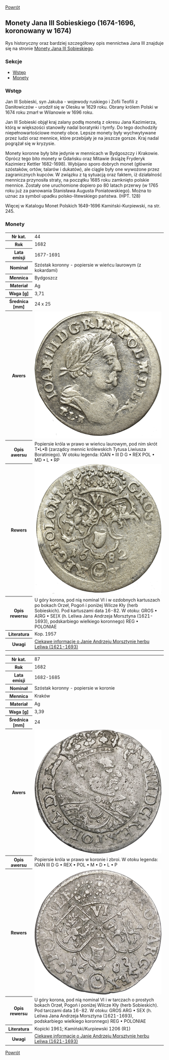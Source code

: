 [Powrót](../)


## Monety Jana III Sobieskiego (1674-1696, koronowany w 1674)

Rys historyczny oraz bardziej szczegółowy opis mennictwa Jana III znajduje się na stronie [Monety Jana III Sobieskiego](https://pl.wikipedia.org/wiki/Monety_Jana_III_Sobieskiego).

### Sekcje
- [Wstęp](#m1)
- [Monety](#m2)


<a id='m1'></a>
### Wstęp
Jan III Sobieski, syn Jakuba - wojewody ruskiego i Zofii Teofili z Daniłowiczów - urodził się w Olesku w 1629 roku. Obrany królem Polski w 1674 roku zmarł w Wilanowie w 1696 roku.

Jan III Sobieski objął kraj zalany podłą monetą z okresu Jana Kazimierza, którą w większości stanowiły nadal boratynki i tymfy. Do tego dochodziły niepełnowartościowe monety obce. Lepsze monety były wychwytywane przez ludzi oraz mennice, które przebijały je na jeszcze gorsze. Kraj nadal pogrążał się w kryzysie.

Monety koronne były bite jedynie w mennicach w Bydgoszczy i Krakowie. Oprócz tego bito monety w Gdańsku oraz Mitawie (książę Fryderyk Kazimierz Kettler 1682-1698). Wybijano sporo dobrych monet (głównie szóstaków, ortów, talarów i dukatów), ale ciągle były one wywożone przez zagranicznych kupców. W związku z tą sytuacją oraz faktem, iż działalność mennicza przynosiła straty, na początku 1685 roku zamknięto polskie mennice. Zostały one uruchomione dopiero po 80 latach przerwy (w 1765 roku już za panowania Stanisława Augusta Poniatowskiego). Można to uznac za symbol upadku polsko-litewskiego państwa. (HPT. 128)

Więcej w Katalogu Monet Polskich 1649-1696 Kamiński-Kurpiewski, na str. 245.

<a id='m2'></a>
### Monety

<table class="center">
  <tr>
    <th>Nr kat.</th>
    <td>44</td>
  </tr>
  <tr>
    <th>Rok</th>
    <td>1682</td>
  </tr>
  <tr>
    <th>Lata emisji</th>
    <td>1677-1691</td>
  </tr>
  <tr>
    <th>Nominał</th>
    <td>Szóstak koronny - popiersie w wieńcu laurowym (z kokardami)</td>
  </tr>
  <tr>
    <th>Mennica</th>
    <td>Bydgoszcz</td>
  </tr>
  <tr>
    <th>Materiał</th>
    <td>Ag</td>
  </tr>
  <tr>
    <th>Waga [g]</th>
    <td>3,71</td>
  </tr>
  <tr>
    <th>Średnica [mm]</th>
    <td>24 x 25</td>
  </tr>
  <tr>
    <th>Awers</th>
    <td><img src="images/0044 - 1682 - szostak - Jan III Sobieski - awers.jpg"/></td>
  </tr>
  <tr>
    <th>Opis awersu</th>
    <td>Popiersie króla w prawo w wieńcu laurowym, pod nim skrót T•L•B (zarządcy mennic królewskich Tytusa Liwiusza Boratiniego). W otoku legenda: IOAN • III D G • REX POL • MD • L • RP</td>
  </tr>
  <tr>
    <th>Rewers</th>
    <td><img src="images/0044 - 1682 - szostak - Jan III Sobieski - rewers.jpg"/></td>
  </tr>
  <tr>
    <th>Opis rewersu</th>
    <td>U góry korona, pod nią nominal VI i w ozdobnych kartuszach po bokach Orzeł, Pogoń i poniżej Wilcze Kły (herb Sobieskich). Pod kartuszami data 16-82. W otoku: GROS • A[RG • SE]X (h. Leliwa Jana Andrzeja Morsztyna (1621-1693), podskarbiego wielkiego koronnego) REG • POLONIAE</td>
  </tr>
  <tr>
    <th>Literatura</th>
    <td>Kop. 1957</td>
  </tr>
  <tr>
    <th>Uwagi</th>
    <td><a href="https://www.wilanow-palac.pl/morsztyn_jan_andrzej_herbu_leliwa.html">Ciekawe informacje o Janie Andrzeju Morsztynie herbu Leliwa (1621-1693)</a></td>
  </tr>
</table>

<table class="center">
  <tr>
    <th>Nr kat.</th>
    <td>87</td>
  </tr>
  <tr>
    <th>Rok</th>
    <td>1682</td>
  </tr>
  <tr>
    <th>Lata emisji</th>
    <td>1682-1685</td>
  </tr>
  <tr>
    <th>Nominał</th>
    <td>Szóstak koronny - popiersie w koronie </td>
  </tr>
  <tr>
    <th>Mennica</th>
    <td>Kraków</td>
  </tr>
  <tr>
    <th>Materiał</th>
    <td>Ag</td>
  </tr>
  <tr>
    <th>Waga [g]</th>
    <td>3,39</td>
  </tr>
  <tr>
    <th>Średnica [mm]</th>
    <td>24</td>
  </tr>
  <tr>
    <th>Awers</th>
    <td><img src="images/0087 - 1682 - szostak - Jan III Sobieski - awers.jpg"/></td>
  </tr>
  <tr>
    <th>Opis awersu</th>
    <td>Popiersie króla w prawo w koronie i zbroi. W otoku legenda: IOAN III D G • REX • POL • M • D • L • P</td>
  </tr>
  <tr>
    <th>Rewers</th>
    <td><img src="images/0087 - 1682 - szostak - Jan III Sobieski - rewers.jpg"/></td>
  </tr>
  <tr>
    <th>Opis rewersu</th>
    <td>U góry korona, pod nią nominal VI i w tarczach o prostych bokach Orzeł, Pogoń i poniżej Wilcze Kły (herb Sobieskich). Pod tarczami data 16-82. W otoku: GROS ARG • SEX (h. Leliwa Jana Andrzeja Morsztyna (1621-1693), podskarbiego wielkiego koronnego) REG • POLONIAE</td>
  </tr>
  <tr>
    <th>Literatura</th>
    <td>Kopicki 1961; Kamiński/Kurpiewski 1206 (R1)</td>
  </tr>
  <tr>
    <th>Uwagi</th>
    <td><a href="https://www.wilanow-palac.pl/morsztyn_jan_andrzej_herbu_leliwa.html">Ciekawe informacje o Janie Andrzeju Morsztynie herbu Leliwa (1621-1693)</a></td>
  </tr>
</table>


[Powrót](../)